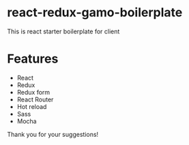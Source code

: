 # react-redux-gamo-boilerplate
This is react starter boilerplate for client
# Features

- React
- Redux
- Redux form
- React Router
- Hot reload
- Sass
- Mocha

Thank you for your suggestions!
